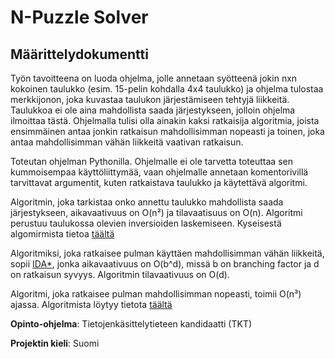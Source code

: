 # N-Puzzle Solver

## Määrittelydokumentti

Työn tavoitteena on luoda ohjelma, jolle annetaan syötteenä jokin nxn kokoinen taulukko (esim. 15-pelin kohdalla 4x4 taulukko) ja ohjelma tulostaa merkkijonon, joka kuvastaa taulukon järjestämiseen tehtyjä liikkeitä. Taulukkoa ei ole aina mahdollista saada järjestykseen, jolloin ohjelma ilmoittaa tästä. Ohjelmalla tulisi olla ainakin kaksi ratkaisija algoritmia, joista ensimmäinen antaa jonkin ratkaisun mahdollisimman nopeasti ja toinen, joka antaa mahdollisimman vähän liikkeitä vaativan ratkaisun.

Toteutan ohjelman Pythonilla. Ohjelmalle ei ole tarvetta toteuttaa sen kummoisempaa käyttöliittymää, vaan ohjelmalle annetaan komentorivillä tarvittavat argumentit, kuten ratkaistava taulukko ja käytettävä algoritmi.

Algoritmin, joka tarkistaa onko annettu taulukko mahdollista saada järjestykseen, aikavaativuus on O(n²) ja tilavaatisuus on O(n). Algoritmi perustuu taulukossa olevien inversioiden laskemiseen. Kyseisestä algomirmista tietoa [täältä](https://www.geeksforgeeks.org/check-instance-15-puzzle-solvable/)

Algoritmiksi, joka ratkaisee pulman käyttäen mahdollisimman vähän liikkeitä, sopii [IDA\*](https://en.wikipedia.org/wiki/Iterative_deepening_A*), jonka aikavaativuus on O(b^d), missä b on branching factor ja d on ratkaisun syvyys. Algoritmin tilavaativuus on O(d).

Algoritmi, joka ratkaisee pulman mahdollisimman nopeasti, toimii O(n³) ajassa. Algoritmista löytyy tietota [täältä](http://cseweb.ucsd.edu/~ccalabro/essays/15_puzzle.pdf)

**Opinto-ohjelma**: Tietojenkäsittelytieteen kandidaatti (TKT)

**Projektin kieli**: Suomi
